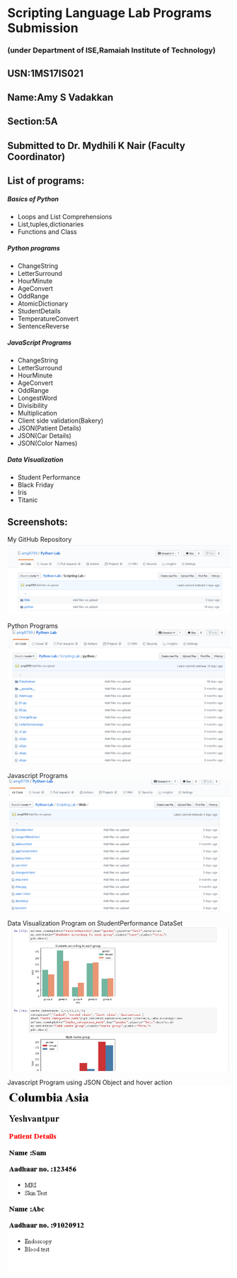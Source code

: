 # Scripting Language Lab Programs Submission

### (under Department of ISE,Ramaiah Institute of Technology)

## USN:1MS17IS021

## Name:Amy S Vadakkan

## Section:5A

## Submitted to Dr. Mydhili K Nair (Faculty Coordinator)

 
## List of programs:

##### Basics of Python
  * Loops and List Comprehensions
  * List,tuples,dictionaries
  * Functions and Class
  
##### Python programs
  * ChangeString
  * LetterSurround
  * HourMinute
  * AgeConvert
  * OddRange
  * AtomicDictionary
  * StudentDetails
  * TemperatureConvert
  * SentenceReverse
  
##### JavaScript Programs
  * ChangeString
  * LetterSurround
  * HourMinute
  * AgeConvert
  * OddRange
  * LongestWord
  * Divisibility
  * Multiplication
  * Client side validation(Bakery)
  * JSON(Patient Details)
  * JSON(Car Details)
  * JSON(Color Names)
  
##### Data Visualization
  * Student Performance
  * Black Friday
  * Iris
  * Titanic
  
## Screenshots:
My GitHub Repository
![](images/img3.png)

Python Programs
![](images/img2.png)

Javascript Programs
![](images/img1.png)

Data Visualization Program on StudentPerformance DataSet
![](images/img4.png)

Javascript Program using JSON Object and hover action
![](images/img5.png)



